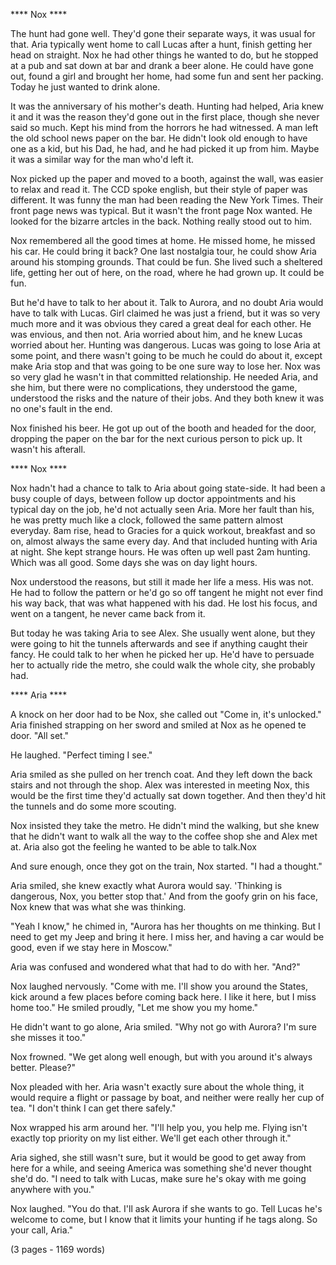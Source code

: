 **** Nox ****

The hunt had gone well.  They'd gone their separate ways, it was usual for that. Aria typically went home to call Lucas after a hunt, finish getting her head on straight.  Nox he had other things he wanted to do, but he stopped at a pub and sat down at bar and drank a beer alone.  He could have gone out, found a girl and brought her home, had some fun and sent her packing.  Today he just wanted to drink alone.  

It was the anniversary of his mother's death.  Hunting had helped, Aria knew it and it was the reason they'd gone out in the first place, though she never said so much.  Kept his mind from the horrors he had witnessed.  A man left the old school news paper on the bar.  He didn't look old enough to have one as a kid, but his Dad, he had, and he had picked it up from him.  Maybe it was a similar way for the man who'd left it.

Nox picked up the paper and moved to a booth, against the wall, was easier to relax and read it.  The CCD spoke english, but their style of paper was different.    It was funny the man had been reading the New York Times.  Their front page news was typical.  But it wasn't the front page Nox wanted.  He looked for the bizarre artcles in the back.  Nothing really stood out to him.

Nox remembered all the good times at home.  He missed home, he missed his car.  He could bring it back?  One last nostalgia tour, he could show Aria around his stomping grounds.  That could be fun.  She lived such a sheltered life, getting her out of here, on the road, where he had grown up.  It could be fun.  

But he'd have to talk to her about it.  Talk to Aurora, and no doubt Aria would have to talk with Lucas.  Girl claimed he was just a friend, but it was so very much more and it was obvious they cared a great deal for each other.  He was envious, and then not.  Aria worried about him, and he knew Lucas worried about her.  Hunting was dangerous.  Lucas was going to lose Aria at some point, and there wasn't going to be much he could do about it, except make Aria stop and that was going to be one sure way to lose her.  Nox was so very glad he wasn't in that committed relationship.  He needed Aria, and she him, but there were no complications, they understood the game, understood the risks and the nature of their jobs.  And they both knew it was no one's fault in the end.

Nox finished his beer.  He got up out of the booth and headed for the door, dropping the paper on the bar for the next curious person to pick up.  It wasn't his afterall.

**** Nox ****

Nox hadn't had a chance to talk to Aria about going state-side.  It had been a busy couple of days, between follow up doctor appointments and his typical day on the job, he'd not actually seen Aria.  More her fault than his, he was pretty much like a clock, followed the same pattern almost everyday.  8am rise, head to Gracies for a quick workout, breakfast and so on, almost always the same every day.  And that included hunting with Aria at night.  She kept strange hours.  He was often up well past 2am hunting.  Which was all good.  Some days she was on day light hours.

Nox understood the reasons, but still it made her life a mess.  His was not.  He had to follow the pattern or he'd go so off tangent he might not ever find his way back, that was what happened with his dad.  He lost his focus, and went on a tangent, he never came back from it.

But today he was taking Aria to see Alex.  She usually went alone, but they were going to hit the tunnels afterwards and see if anything caught their fancy.  He could talk to her when he picked her up.  He'd have to persuade her to actually ride the metro, she could walk the whole city, she probably had.  

**** Aria ****

A knock on her door had to be Nox, she called out "Come in, it's unlocked."  Aria finished strapping on her sword and smiled at Nox as he opened te door.  "All set."

He laughed.  "Perfect timing I see."

Aria smiled as she pulled on her trench coat.  And they left down the back stairs and not through the shop.   Alex was interested in meeting Nox, this would be the first time they'd actually sat down together.  And then they'd hit the tunnels and do some more scouting.

Nox insisted they take the metro.  He didn't mind the walking, but she knew that he didn't want to walk all the way to the coffee shop she and Alex met at.  Aria also got the feeling he wanted to be able to talk.Nox

And sure enough, once they got on the train, Nox started.  "I had a thought."

Aria smiled, she knew exactly what Aurora would say.  'Thinking is dangerous, Nox, you better stop that.'  And from the goofy grin on his face, Nox knew that was what she was thinking.

"Yeah I know," he chimed in, "Aurora has her thoughts on me thinking.  But I need to get my Jeep and bring it here.  I miss her, and having a car would be good, even if we stay here in Moscow."

Aria was confused and wondered what that had to do with her.   "And?"

Nox laughed nervously.  "Come with me.  I'll show you around the States, kick around a few places before coming back here.  I like it here, but I miss home too."  He smiled proudly, "Let me show you my home."

He didn't want to go alone, Aria smiled.  "Why not go with Aurora?  I'm sure she misses it too."  

Nox frowned.  "We get along well enough, but with you around it's always better.  Please?"

Nox pleaded with her.  Aria wasn't exactly sure about the whole thing, it would require a flight or passage by boat, and neither were really her cup of tea.  "I don't think I can get there safely."

Nox wrapped his arm around her.  "I'll help you, you help me.  Flying isn't exactly top priority on my list either.  We'll get each other through it."

Aria sighed, she still wasn't sure, but it would be good to get away from here for a while, and seeing America was something she'd never thought she'd do.  "I need to talk with Lucas, make sure he's okay with me going anywhere with you."

Nox laughed.  "You do that.  I'll ask Aurora if she wants to go.  Tell Lucas he's welcome to come, but I know that it limits your hunting if he tags along.  So your call, Aria."

(3 pages - 1169 words)


